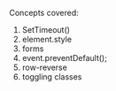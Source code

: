 Concepts covered:
1. SetTimeout()
2. element.style
3. forms
4. event.preventDefault();
5. row-reverse
6. toggling classes